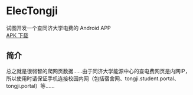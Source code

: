 # ElecTongji
试图开发一个查同济大学电费的 Android APP  
[APK 下载](http://mdzz.donggu.me/download.jsp?filepath=/home/wwwroot/mdzz.donggu.me/download/ElecTongji-1.0.apk&filename=ElecTongji-1.0.apk)  

## 简介
总之就是很弱智的爬网页数据……由于同济大学能源中心的查电费网页是内网IP，所以使用时请保证手机连接校园内网（包括宿舍网、tongji.student.portal、tongji.portal）等……
